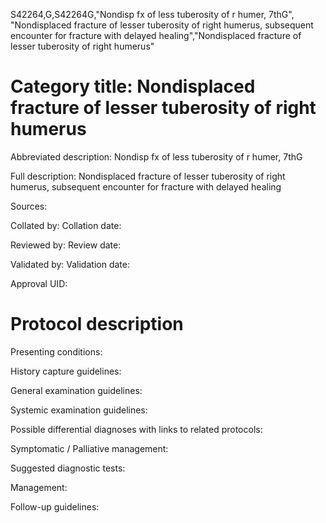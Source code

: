 S42264,G,S42264G,"Nondisp fx of less tuberosity of r humer, 7thG", "Nondisplaced fracture of lesser tuberosity of right humerus, subsequent encounter for fracture with delayed healing","Nondisplaced fracture of lesser tuberosity of right humerus"
# Category title: Nondisplaced fracture of lesser tuberosity of right humerus

Abbreviated description: Nondisp fx of less tuberosity of r humer, 7thG

Full description: Nondisplaced fracture of lesser tuberosity of right humerus, subsequent encounter for fracture with delayed healing

Sources:

Collated by:
Collation date:

Reviewed by:
Review date:

Validated by:
Validation date:

Approval UID:

# Protocol description

Presenting conditions:

History capture guidelines:

General examination guidelines:

Systemic examination guidelines:

Possible differential diagnoses with links to related protocols:

Symptomatic / Palliative management:

Suggested diagnostic tests:

Management:

Follow-up guidelines:
